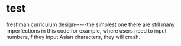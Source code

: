 # test
freshman curriculum design-----the simplest one
there are still many imperfections in this code.for example, where users need to input numbers,if they input Asian characters, they will crash.
